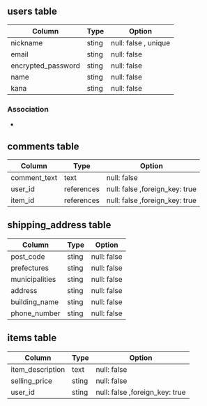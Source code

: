 
## users table

| Column             | Type  | Option               |
| ------------------ | ----- | -------------------- |
| nickname           | sting | null: false , unique |
| email              | sting | null: false          |
| encrypted_password | sting | null: false          |
| name               | sting | null: false          |
| kana               | sting | null: false          |

### Association
- 

## comments table

| Column       | Type       | Option                         |
| ------------ | ---------- | ------------------------------ |
| comment_text | text       | null: false                    |
| user_id      | references | null: false ,foreign_key: true |
| item_id      | references | null: false ,foreign_key: true |

## shipping_address table

| Column         | Type  | Option      |
| -------------- | ----- | ----------- |
| post_code      | sting | null: false |
| prefectures    | sting | null: false |
| municipalities | sting | null: false |
| address        | sting | null: false |
| building_name  | sting | null: false |
| phone_number   | sting | null: false |

## items table

| Column           | Type  | Option                         |
| ---------------- | ----- | ------------------------------ |
| item_description | text  | null: false                    |
| selling_price    | sting | null: false                    |
| user_id          | sting | null: false ,foreign_key: true |

